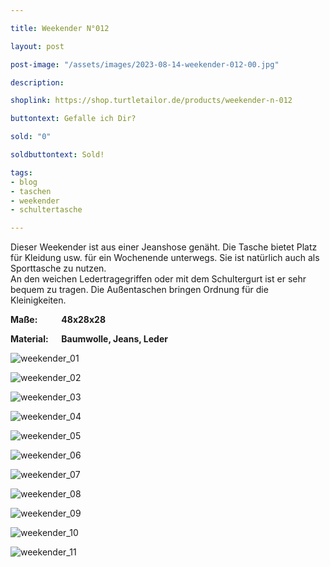 ```yaml
---

title: Weekender N°012

layout: post

post-image: "/assets/images/2023-08-14-weekender-012-00.jpg"

description:

shoplink: https://shop.turtletailor.de/products/weekender-n-012

buttontext: Gefalle ich Dir?

sold: "0"

soldbuttontext: Sold!

tags:
- blog
- taschen
- weekender
- schultertasche

---
```

Dieser Weekender ist aus einer Jeanshose genäht. Die Tasche bietet Platz für Kleidung usw. für ein Wochenende unterwegs. Sie ist natürlich auch als Sporttasche zu nutzen.  
An den weichen Ledertragegriffen oder mit dem Schultergurt ist er sehr bequem zu tragen. Die Außentaschen bringen Ordnung für die Kleinigkeiten.




**Maße: &emsp; &emsp; 48x28x28**

**Material: &emsp; Baumwolle, Jeans, Leder**

![weekender_01](/assets/images/2023-08-14-weekender-012-01.jpg)<br>

![weekender_02](/assets/images/2023-08-14-weekender-012-02.jpg)<br>

![weekender_03](/assets/images/2023-08-14-weekender-012-03.jpg)<br>

![weekender_04](/assets/images/2023-08-14-weekender-012-04.jpg)<br>

![weekender_05](/assets/images/2023-08-14-weekender-012-05.jpg)<br>

![weekender_06](/assets/images/2023-08-14-weekender-012-06.jpg)<br>

![weekender_07](/assets/images/2023-08-14-weekender-012-07.jpg)<br>

![weekender_08](/assets/images/2023-08-14-weekender-012-08.jpg)<br>

![weekender_09](/assets/images/2023-08-14-weekender-012-09.jpg)<br>

![weekender_10](/assets/images/2023-08-14-weekender-012-10.jpg)<br>

![weekender_11](/assets/images/2023-08-14-weekender-012-11.jpg)